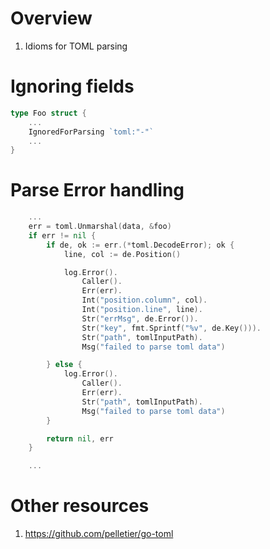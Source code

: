 # Overview
1. Idioms for TOML parsing


# Ignoring fields
```go
type Foo struct {
    ...
    IgnoredForParsing `toml:"-"`
    ...
}
```


# Parse Error handling
```go
    ...
	err = toml.Unmarshal(data, &foo)
	if err != nil {
		if de, ok := err.(*toml.DecodeError); ok {
			line, col := de.Position()

			log.Error().
				Caller().
				Err(err).
				Int("position.column", col).
				Int("position.line", line).
				Str("errMsg", de.Error()).
				Str("key", fmt.Sprintf("%v", de.Key())).
				Str("path", tomlInputPath).
				Msg("failed to parse toml data")

		} else {
			log.Error().
				Caller().
				Err(err).
				Str("path", tomlInputPath).
				Msg("failed to parse toml data")
		}

		return nil, err
	}

    ...
```

# Other resources
1. https://github.com/pelletier/go-toml